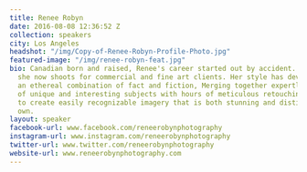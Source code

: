 ```yaml
---
title: Renee Robyn
date: 2016-08-08 12:36:52 Z
collection: speakers
city: Los Angeles
headshot: "/img/Copy-of-Renee-Robyn-Profile-Photo.jpg"
featured-image: "/img/renee-robyn-feat.jpg"
bio: Canadian born and raised, Renee's career started out by accident. 7 years later
  she now shoots for commercial and fine art clients. Her style has developed into
  an ethereal combination of fact and fiction, Merging together expertly shot photographs
  of unique and interesting subjects with hours of meticulous retouching in Photoshop
  to create easily recognizable imagery that is both stunning and distinctively her
  own.
layout: speaker
facebook-url: www.facebook.com/reneerobynphotography
instagram-url: www.instagram.com/reneerobynphotography
twitter-url: www.twitter.com/reneerobynphotography
website-url: www.reneerobynphotography.com
---
```

